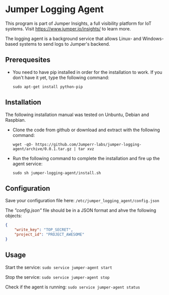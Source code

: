# Jumper Logging Agent
This program is part of Jumper Insights, a full visibility platform for IoT systems. Visit https://www.jumper.io/insights/ to learn more.

The logging agent is a background service that allows Linux- and Windows-based systems to send logs to Jumper's backend.

## Prerequesites
- You need to have pip installed in order for the installation to work. If you don't have it yet, type the following command:

    `sudo apt-get install python-pip`

## Installation
The following installation manual was tested on Unbuntu, Debian and Raspbian.

- Clone the code from github or download and extract with the following command:

    `wget -qO- https://github.com/Jumperr-labs/jumper-logging-agent/archive/0.0.1.tar.gz | tar xvz`

- Run the following command to complete the installation and fire up the agent service:

	`sudo sh jumper-logging-agent/install.sh`

## Configuration
Save your configuration file here: `/etc/jumper_logging_agent/config.json`

The _"config.json"_ file should be in a JSON format and ahve the following objects:
```json
{
    "write_key": "TOP_SECRET",
    "project_id": "PROJECT_AWESOME"
}
```

## Usage
Start the service:
`sudo service jumper-agent start`

Stop the service:
`sudo service jumper-agent stop`

Check if the agent is running:
`sudo service jumper-agent status`
